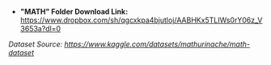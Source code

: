  - **"MATH" Folder Download Link:** https://www.dropbox.com/sh/qgcxkpa4bjutloj/AABHKx5TLIWs0rY06z_V3653a?dl=0

*Dataset Source: https://www.kaggle.com/datasets/mathurinache/math-dataset*
